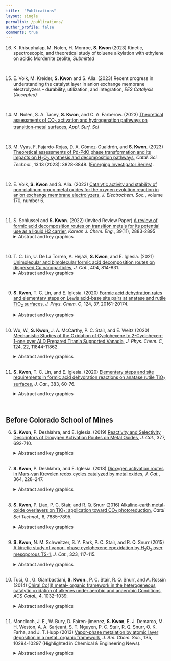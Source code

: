 ```yaml
---
title:  "Publications"
layout: single
permalink: /publications/
author_profile: false
comments: true
---
```

16.  K. Ithisuphalap, M. Nolen, H. Monroe, **S. Kwon** (2023) Kinetic, spectroscopic, and theoretical study of toluene alkylation with ethylene on acidic Mordenite zeolite, *Submitted*  
<br>

15. E. Volk, M. Kreider, **S. Kwon** and S. Alia. (2023) Recent progress in understanding the catalyst layer in anion exchange membrane electrolyzers – durability, utilization, and integration, *EES Catalysis (Accepted)*
<br>

14. M. Nolen, S. A. Tacey, **S. Kwon**, and C. A. Farberow. (2023) [Theoretical assessments of CO<sub>2</sub> activation and hydrogenation pathways on transition-metal surfaces](https://www.sciencedirect.com/science/article/abs/pii/S0169433223015520?via%3Dihub), *Appl. Surf. Sci*
<br>

13.  M. Vyas, F. Fajardo-Rojas, D. A. Gómez-Gualdrón, and **S. Kwon**. (2023) [Theoretical assessments of Pd-PdO phase transformation and its impacts on H<sub>2</sub>O<sub>2</sub> synthesis and decomposition pathways](https://pubs.rsc.org/en/content/articlelanding/2023/cy/d3cy00404j/unauth),  *Catal. Sci. Technol.*, 13.13 (2023): 3828-3848. ([Emerging Investigator Series](https://pubs.rsc.org/en/journals/articlecollectionlanding?sercode=cy&themeid=e72e65f1-c258-4131-aaca-84016886bc1d)).  
<br>

12.  E. Volk, **S. Kwon** and S. Alia. (2023) [Catalytic activity and stability of non-platinum group metal oxides for the oxygen evolution reaction in anion exchange membrane electrolyzers](https://iopscience.iop.org/article/10.1149/1945-7111/acd605/meta), *J. Electrochem. Soc.*, volume 170, number 6.  
<br>

11. S. Schlussel and **S. Kwon**. (2022) (Invited Review Paper) [A review of formic acid decomposition routes on transition metals for its potential use as a liquid H2 carrier](https://link.springer.com/article/10.1007/s11814-022-1276-z), *Korean J. Chem. Eng.*, 39(11), 2883-2895
    &nbsp;&nbsp;&nbsp;&nbsp;&nbsp;&nbsp;
    <details>
        <summary>Abstract and key graphics</summary>
        <h3>Abstract</h3>
        <p style="text-align: justify">
        Formic acid (HCOOH) has emerged as a promising H<sub>2</sub> energy carrier due to its reasonable gravimetric
        and volumetric H<sub>2</sub> densities, low toxicity, low flammability, and ease of handling. Its possible productions from biogenic feedstocks also make it an attractive source to produce H<sub>2</sub> on demand. The utilization of HCOOH as a liquid H<sub>2</sub>
        carrier requires catalytic systems to selectively dehydrogenate HCOOH at low temperatures without forming CO products that can act as a poison in fuel cell applications. In this review, we summarize the recent progress in understanding HCOOH decomposition via dehydrogenation (to CO<sub>2</sub>/H<sub>2</sub>) and dehydration (to CO/H<sub>2</sub>O) pathways on transition
        metals, including Cu, Pt, Pd, and Au. The focus is on discussing the surface chemistry of HCOOH reactions on transition metals, including the types of bound intermediates and the identity and kinetic relevance of elementary steps. In
        doing so, we review current catalyst design strategies for HCOOH dehydrogenation to facilitate the future development of catalytic processes for H<sub>2</sub> storage/utilization.
        </p>
    </details>
<br>


10. T. C. Lin, U. De La Torrea, A. Hejazi, **S. Kwon**, and E. Iglesia. (2021) [Unimolecular and bimolecular formic acid decomposition routes on dispersed Cu nanoparticles](https://www.sciencedirect.com/science/article/pii/S0021951721003596), *J. Cat.*, 404, 814-831.
    &nbsp;&nbsp;&nbsp;&nbsp;&nbsp;&nbsp;
    <details>
        <summary>Abstract and key graphics</summary>
        <h3>Key graphics</h3>
        <img src="/assets/images/publications/jcat_2021.jpg" alt="Unimolecular and bimolecular formic acid decomposition routes on dispersed Cu nanoparticles">
        <h3>Highlights</h3>
        <ul>
            <li>Cu surfaces are saturated with bidentate formates (*HCOO*) during catalysis.</li>
            <li>*HCOO* species saturate at 0.25 monolayer (0.25 *HCOO* per Cu surface atom).</li>
            <li>HCOOH adsorbs molecularly at interstices (<sup>□</sup>) within the *HCOO* adlayer.</li>
            <li>The coexisting HCOOH<sup>□</sup> enables *HCOO* to decompose bimolecularly.</li>
            <li>Biomolecular decomposition occurs at lower barriers than the unimolecular route.</li>
        </ul>
        <h3>Abstract</h3>
        <p style="text-align: justify">
        The elementary steps and site requirements in formic acid (HCOOH) dehydrogenation on Cu surfaces remain of keen interest because formate species act as intermediates or spectators in methanol synthesis and water–gas shift reactions. Steady-state and transient kinetic data, isotopic effects, infrared spectra during catalytic and stoichiometric reactions, and theoretical treatments based on density functional theory (DFT) provide evidence for bimolecular reactions, in which saturated bidentate formate (*HCOO*) adlayers, present at 0.25 ML (0.25 *HCOO* per surface Cu atom), react with undissociated species (HCOOH<sup>□</sup>) bound at interstices within formate adlayers (<sup>□</sup>) to form H-bonded bimolecular HCOOH<sup>□</sup>-*HCOO* adducts. The co-existence of vicinal HCOOH<sup>□</sup> and *HCOO* moieties is evident from antisymmetric infrared bands for *HCOO* that become stronger as a result of their H-bonding that perturbs the induced dipole moment of *HCOO* upon vibration, consistent with DFT-derived vibrational frequencies and intensities for such perturbed species. The *HCOO* moiety in this complex undergoes C-H activation via a transition state that is preferentially stabilized through H-bonding with the vicinal HCOOH<sup>□</sup> relative to its *HCOO* precursor. DFT-derived HCOOH dehydrogenation activation barriers and those determined from the evolution of CO<sub>2</sub> from pre-adsorbed *HCOO* species are about 10 kJ mol<sup>−1</sup> smaller in the presence of gaseous HCOOH reactants (because of HCOOH<sup>□</sup>-*HCOO* interactions) than those for the unimolecular decomposition of bound *HCOO* species. Such bimolecular routes are consistent with measured effects of HCOOH, H2, and CO pressures and of H/D isotopic substitution on dehydrogenation turnover rates and represent the predominant channel for the formation of CO<sub>2</sub> and H2 during catalytic HCOOH dehydrogenation on Cu nanoparticles. A saturated *HCOO* adlayer that retains binding interstices and the presence of HCOOH(g) enable a sequence of elementary steps unavailable for *HCOO* species, thus circumventing unassisted unimolecular routes that exhibit higher activation barriers.
        </p>
    </details>
<br>
 
9. **S. Kwon**, T. C. Lin, and E. Iglesia. (2020) [Formic acid dehydration rates and elementary steps on Lewis acid-base site pairs at anatase and rutile TiO<sub>2</sub> surfaces](https://pubs.acs.org/doi/full/10.1021/acs.jpcc.0c05721), *J. Phys. Chem. C*, 124, 37, 20161-20174.
    &nbsp;&nbsp;&nbsp;&nbsp;&nbsp;&nbsp;
    <details>
        <summary>Abstract and key graphics</summary>
        <h3>Key graphics</h3>
        <img src="/assets/images/publications/jphyschem_formic_acid.png" 
        alt="">
        <h3>Abstract</h3>
        <p style="text-align: justify">
        Formic acid (HCOOH) decomposition is often used to assess the acid–base properties of oxide surfaces. Its reverse reaction forms HCOOH and formate species that can act as intermediates in CO<sub>2</sub>/CO/H<sub>2</sub>/H<sub>2</sub>O reactions that are important in C<sub>1</sub> conversions. This study describes the mechanism of HCOOH dehydration on acid–base pairs at anatase and rutile TiO<sub>2</sub> surfaces through spectroscopic, desorption-reaction, kinetic, isotopic, and theoretical methods. HCOOH dehydration turnover rates are measured at coverages that allow bound intermediates to interact directly with Ti<sub>5c</sub>–O<sub>2c</sub> pairs. Such rates then reflect their acid–base properties without interference from a refractory bidentate formate adlayer that acts as the catalytic surface at lower temperatures, as evident from infrared and desorption reaction data. HCOOH dehydration elementary steps involve the concurrent activation of C–O and C–H bonds in a molecularly bound HCOOH (HCOOH*) by a Ti<sub>5c</sub>–O<sub>2c</sub> pair at the kinetically relevant step. The transition state mediating this step involves the OH group and the H-atom of the C–H group in HCOOH* that are almost fully transferred to the Ti<sub>5c</sub> and the vicinal O<sub>2c</sub> center, respectively. Such concerted interactions with the acid and base centers and the late character of the transition state render the H<sub>2</sub>O dissociation energy at Ti<sub>5c</sub>–O<sub>2c</sub> pairs a more suitable descriptor of HCOOH reactivity than the respective strengths of each Lewis center. These mechanistic conclusions allow quantitative inferences of the rate and kinetic parameters for HCOOH synthesis from CO–H<sub>2</sub>O reactants on TiO<sub>2</sub> surfaces through the tenets of microscopic reversibility extended to the sequence of elementary steps. The results also illustrate how acid–base pairs act in concert to stabilize the relevant transition states, thus making the balance between acid and base strengths, instead of their independent properties, the rigorous arbiters of reactivity, as shown by the similar reactivities and H<sub>2</sub>O dissociation energies on Ti<sub>5c</sub>–O<sub>2c</sub> pairs at anatase and rutile surfaces in spite of their very different acid and base strengths.
        </p>
    </details>
    <br>

8. Wu, W., **S. Kwon**, J. A. McCarthy, P. C. Stair, and E. Weitz (2020) [Mechanistic Studies of the Oxidation of Cyclohexene to 2-Cyclohexen-1-one over ALD Prepared Titania Supported Vanadia](https://pubs.acs.org/doi/10.1021/acs.jpcc.9b09603), *J. Phys. Chem. C*, 124, 22, 11844-11862.
    &nbsp;&nbsp;&nbsp;&nbsp;&nbsp;&nbsp;
    <details>
        <summary>Abstract and key graphics</summary>
        <h3>Key graphics</h3>
        <img src="/assets/images/publications/jphyschem_2020_vol124_22.png" 
        alt="Mechanistic Studies of the Oxidation of Cyclohexene to 2-Cyclohexen-1-one over ALD Prepared Titania Supported Vanadia">
        <h3>Abstract</h3>
        <p style="text-align: justify">
        Selective oxidation of cyclohexene to 2-cyclohexen-1-one over titania supported vanadia (VO<sub>x</sub>/TiO<sub>2</sub>) has been studied using temperature dependent in situ FTIR spectroscopy in both the presence and absence of oxygen. The VO<sub>x</sub>/TiO<sub>2</sub> samples were prepared using one atomic layer deposition (ALD) cycle and characterized by Raman spectroscopy. In situ FTIR data for the oxidation of cyclohexene and perdeuterocyclohexene allow for the formulation of a molecular level reaction mechanism, which is initiated by the transfer of an allyl hydrogen. Oxidation of perdeuterocyclohexene provides a direct probe of the formation of OD and HDO moieties that support the involvement of specific steps in the proposed mechanism. The presence of gas phase oxygen does not lead to a change in the products versus anaerobic conditions. However, gas phase oxygen is significantly incorporated in the CO<sub>2</sub> overoxidation product above ∼250 °C. Data were also obtained with cyclohexene epoxide as the reactant in an effort to determine whether there is a parallel reaction pathway, which is initiated by C═C activation in cyclohexene, that involves cyclohexene epoxide as an intermediate. Though a minor pathway involving a cyclohexene epoxide intermediate cannot be ruled out, these data demonstrate that, under experimental conditions, the dominant pathway from cyclohexene to cyclohexene-1-one is initiated by an allyl-H activation step and does not involve an epoxide intermediate.
        </p>
    </details>
    <br>

7. **S. Kwon**, T. C. Lin, and E. Iglesia. (2020) [Elementary steps and site requirements in formic acid dehydration reactions on anatase rutile TiO<sub>2</sub> surfaces](https://www.sciencedirect.com/science/article/pii/S0021951719306487), *J. Cat.*, 383, 60-76.
    &nbsp;&nbsp;&nbsp;&nbsp;&nbsp;&nbsp;
    <details>
        <summary>Abstract and key graphics</summary>
        <h3>Key graphics</h3>
        <img src="/assets/images/publications/jcat_2020_vol383.png" alt="Elementary steps and site requirements in formic acid dehydration reactions on anatase rutile TiO<sub>2</sub> surfaces">
        <h3>Highlights</h3>
        <ul>
            <li>Decomposition of HCOOH on TiO<sub>2</sub> surfaces forms CO and H<sub>2</sub>O products</li>
            <li>Inactive bidentate formates (*HCOO*) saturate all Ti<sub>5c</sub> centers at conditions of catalysis (423–463 K)</li>
            <li>HCOOH adsorbs molecularly at a proton (HCOOH-H*) in this *HCOO*-template</li>
            <li>HCOOH-H* eliminates H<sub>2</sub>O by reacting with a Ti<sub>5c</sub>-O<sub>2c</sub> pair, made available by the momentary reprotonation of *HCOO*</li>
            <li>The reprotonation of *HCOO* is less facile on rutile than on anatase TiO<sub>2</sub>, causing its lower reactivity at these conditions</li>
        </ul>
        <h3>Abstract</h3>
        <p style="text-align: justify">
        Mechanistic details of HCOOH decomposition routes provide valuable insights into reactions involving bound formates as intermediates or spectators; these routes are also widely used as a probe of the acid-base properties of oxide surfaces. The identity and kinetic relevance of bound intermediates, transition states, and elementary steps are reported here for HCOOH dehydration on anatase and rutile TiO<sub>2</sub> surfaces through complementary kinetic, isotopic, spectroscopic and theoretical assessments. Five-coordinate exposed Ti<sub>5c</sub> centers are saturated with bidentate formates (*HCOO*) at catalytic conditions (423–463 K; 0.1–3 kPa HCOOH), as evident from infrared spectra collected during catalysis and the amounts of HCOOH and CO evolved upon heating the TiO<sub>2</sub> samples containing pre-adsorbed HCOOH-derived species. These *HCOO* species are inactive but form a stable “surface template” that contains stochiometric protons onto which HCOOH binds molecularly (HCOOH-H*) to form a coexisting adlayer. H<sub>2</sub>O elimination from HCOOH-H* is the sole kinetically-relevant step. DFT-derived barriers show that this step involves its reaction with Ti<sub>5c</sub>-O<sub>2c</sub> that acts as a Lewis acid-base pair. Such route, in turn, requires the access of HCOOH-H* to a Ti<sub>5c</sub> center, which is made available through a momentary reprotonation of a *HCOO*. This step is much less facile on rutile than on anatase due to stronger acid strength of its Ti<sub>5c</sub> centers that binds *HCOO* species more strongly and its shorter Ti<sub>5c</sub>-Ti<sub>5c</sub> distances that induce greater repulsions between co-adsorbed HCOOH* formed upon reprotonation step. These differences account for low dehydration reactivity of rutile at these temperatures. This mechanistic interpretation is in full accord with DFT-derived barriers, binding energies, and kinetic isotope effects that quantitatively agree with the values from regressed kinetic and thermodynamic parameters, with in-situ infrared spectra that identify HCOOH-H* species as the sole reactive intermediates, and with the differences in turnover rates between anatase and rutile catalysts. These dehydration routes are also consistent with the surface chemistry expected for Lewis acid-base pairs on stoichiometry TiO<sub>2</sub> surfaces without requiring the presence or involvement of reduced centers or titanols in the catalytic cycle. The reaction routes described in this work show how strongly-bound species, evident in presence and unreactive nature from <em>in-situ</em> infrared spectra, provide an organic “permanent” template for reactions of weakly-bound species that are often invisible in spectroscopy.
        </p>
    </details>
<br>

## Before Colorado School of Mines

6. **S. Kwon**, P. Deshlahra, and E. Iglesia. (2019) [Reactivity and Selectivity Descriptors of Dioxygen Activation Routes on Metal Oxides](https://www.sciencedirect.com/science/article/pii/S0021951719303719?dgcid=coauthor), *J. Cat.*, 377, 692-710.
    &nbsp;&nbsp;&nbsp;&nbsp;&nbsp;&nbsp;
    <details>
        <summary>Abstract and key graphics</summary>
        <h3>Key graphics</h3>
        <img src="/assets/images/publications/jcat_2019_vol377.png" 
        alt="Reactivity and Selectivity Descriptors of Dioxygen Activation Routes on Metal Oxides Key Graphics">
        <h3>Highlights</h3>
        <ul>
            <li>Two-electron reduced centers formed on metal oxides in redox cycles activate O<sub>2</sub> via inner or outer sphere routes</li>
            <li>Inner sphere routes form bound peroxo species at O-vacancies</li>
            <li>Outer sphere routes form H<sub>2</sub>O<sub>2</sub>(g) at vicinal OH pairs, formed via H<sub>2</sub>O dissociation on O-vacancies</li>
            <li>The O-atoms in more reducible oxides exhibit a greater preference for the inner sphere routes</li>
            <li>The large charge-balancing cations influence the O<sub>2</sub> activation selectivity of the vicinal O-atoms</li>
        </ul>
        <h3>Abstract</h3>
        <p style="text-align: justify">
        The activation of dioxygen at typically isolated two-electron reduced centers can lead to the formation of electrophilic superoxo or peroxo species, providing an essential route to form reactive O<sub>2</sub>-derived species in biological, organometallic, and heterogeneous catalysts. Alternatively, O<sub>2</sub> activation can proceed via outer sphere routes, circumventing the formation of bound peroxo (OO<sup>*</sup>) species during oxidation catalysis by forming H<sub>2</sub>O<sub>2</sub>(g), which can react with another reduced center to form H<sub>2</sub>O. The electronic and binding properties of metal oxides that determine the relative rates of these activation routes are assessed here by systematic theoretical treatments using density functional theory (DFT). These methods are combined with conceptual frameworks based on thermochemical cycles and crossing potential models to assess the most appropriate descriptors for the activation barriers for each route using Keggin polyoxometalates as illustrative examples. In doing so, we show that inner sphere routes, which form OO<sup>*</sup> species via O<sub>2</sub> activation on the O-vacancies (*) formed in the reduction part of redox cycles, are mediated by early transition states that only weakly sense the oxide binding properties. Outer sphere routes form H<sub>2</sub>O<sub>2</sub>(g) via O<sub>2</sub> activation on OH pairs (H/OH<sup>*</sup>) formed by dissociation of H<sub>2</sub>O on O-vacancies; their rates and activation barriers reflect the rates of the first H-atom transfer from H/OH<sup>*</sup> to O<sub>2</sub>. The activation barriers for this H-transfer step depend on the binding energy of more weakly-bound H-atom in H/OH<sup>*</sup> pairs (HAE<sub>2</sub>) and on the <sup>.</sup>OOH-surface interaction energy at its product state (<em>E<sub>int</sub><sup>0</sup></em>). The <em>E<sub>int</sub><sup>0</sup></em> values are similar among oxides unless a large charge-balancing cation is present and interacts with <sup>.</sup>OOH; consequently, HAE<sub>2</sub> acts as an appropriate descriptor of the outer sphere dynamics. HAE<sub>2</sub> also determines the thermodynamics of H<sub>2</sub>O dissociation on O-vacancies, which influence the inner and outer sphere rates by setting the relative coverage of * and H/OH<sup>*</sup>. These results, in turn, show that HAE<sub>2</sub> is a complete descriptor of the reactivity and selectivity of oxides for O<sub>2</sub> activation; the O-atoms in more reducible oxides (more negative HAE<sub>2</sub>) exhibit a greater preference for the inner sphere routes and for the formation of electrophilic OO<sup>*</sup> intermediates that mediate epoxidation and O-insertion reactions during catalytic redox cycles. Large charge-balancing cations locally modify <em>E<sub>int</sub><sup>0</sup></em> values that determine the outer sphere rates and thus can be used to alter the preference of O-atoms to either inner or outer sphere routes.
        </p>  
    </details>
    <br>

5. **S. Kwon**, P. Deshlahra, and E. Iglesia. (2018) [Dioxygen activation routes in Mars-van Krevelen redox cycles catalyzed by metal oxides](https://www.sciencedirect.com/science/article/pii/S0021951718302100), *J. Cat.*, 364, 228–247.
    &nbsp;&nbsp;&nbsp;&nbsp;&nbsp;&nbsp;
    <details>
        <summary>Abstract and key graphics</summary>
        <h3>Key graphics</h3>
        <img src="/assets/images/publications/jcat_2018_vol364.png" 
        alt="Dioxygen activation routes in Mars-van Krevelen redox cycles catalyzed by metal oxides Key Graphics">
        <h3>Highlights</h3>
        <ul>
            <li>O<sub>2</sub> activation involves inner and outer sphere routes during oxidative dehydrogenation</li>
            <li>Inner sphere routes form bound peroxo species that insert O-atoms into alkanols/alkenes</li>
            <li>Outer sphere routes form H<sub>2</sub>O<sub>2</sub>(g), O-atom shuttles that oxidize non-vicinal reduced centers</li>
            <li>These routes allow re-oxidation of two non-vicinal 2e− reduced centers by a 4e<sup>−</sup> oxidant (O<sub>2</sub>)</li>
            <li>Kinetic, scavenging, and theoretical methods can assess the contributions of each route</li>
        </ul>
        <h3>Abstract</h3>
        <p style="text-align: justify">
        Catalytic redox cycles involve dioxygen activation via peroxo (OO<sup>∗</sup>) or H<sub>2</sub>O<sub>2</sub> species, denoted as inner-sphere and outer-sphere routes respectively, for metal-oxo catalysts solvated by liquids. On solid oxides, O<sub>2</sub> activation is typically more facile than the reduction part of redox cycles, making kinetic inquiries difficult at steady-state. These steps are examined here for oxidative alkanol dehydrogenation (ODH) by scavenging OO<sup>∗</sup> species with C<sub>3</sub>H<sub>6</sub> to form epoxides and by energies and barriers from density functional theory. Alkanols react with O-atoms (O∗) in oxides to form vicinal OH pairs that eliminate H<sub>2</sub>O to form OO<sup>∗</sup> at O-vacancies formed or react with O<sub>2</sub> to give H<sub>2</sub>O<sub>2</sub>. OO<sup>∗</sup> reacts with alkanols to re-form O∗ via steps favored over OO<sup>∗</sup> migrations, otherwise required to oxidize non-vicinal vacancies. <sub>C</sub>3<sub>H</sub>6 epoxidizes by reaction with OO<sup>∗</sup> with rates that increase with <sub>C</sub>3<sub>H</sub>6 pressure, but reach constant values as all OO<sup>∗</sup> species react with <sub>C</sub>3<sub>H</sub>6 at high <sub>C</sub>3<sub>H</sub>6/alkanol ratios. Asymptotic epoxidation/ODH rate ratios are smaller than unity, because outer-sphere routes that shuttle O-atoms via H<sub>2</sub>O<sub>2</sub>(g) are favored over endoergic vacancy formation required for inner-sphere routes. The relative contributions of these two routes are influenced by H<sub>2</sub>O, because vacancies, required to form OO<sup>∗</sup>, react with H<sub>2</sub>O to form OH pairs and H<sub>2</sub>O<sub>2</sub>. OO<sup>∗</sup>-mediated routes and epoxidation become favored at low coverages of reduced centers, prevalent for less reactive alkanols and lower alkanol/O<sub>2</sub> ratios, because H<sub>2</sub>O<sub>2</sub> then reacts preferentially with O∗ (forming OO<sup>∗</sup>), instead of vacancies (forming O∗/H<sub>2</sub>O). Such kinetic shunts between two routes compensate for lower barriers required to form H<sub>2</sub>O<sub>2</sub> than OO<sup>∗</sup>. These re-oxidation routes prefer molecular donor (H<sub>2</sub>O<sub>2</sub>) or acceptor (alkanol) to perform stepwise two-electron oxidations by dioxygen, instead of kinetically demanding O-atom migrations. The quantitative descriptions, derived from theory and experiment on Mo-based polyoxometalate clusters with known structures, bring together the dioxygen chemistry in liquid-phase oxidations, including electro-catalysis and monooxygenase enzymes, and oxide surfaces into a common framework, while suggesting a practical process for epoxidation by kinetically coupling with ODH reaction.
        </p>
    </details>
    <br>

4. **S. Kwon**, P. Liao, P. C. Stair, and R. Q. Snurr (2016) [Alkaline-earth metal-oxide overlayers on TiO<sub>2</sub>: application toward CO<sub>2</sub> photoreduction](https://pubs.rsc.org/en/content/articlelanding/2016/cy/c6cy01661h/unauth##stract), *Catal Sci Technol.*, 6, 7885–7895.
    &nbsp;&nbsp;&nbsp;&nbsp;&nbsp;&nbsp;
    <details>
        <summary>Abstract and key graphics</summary>
        <h3>Key graphics</h3>
        <img src="/assets/images/publications/catal_2016_vol6.png" 
        alt="Alkaline-earth metal-oxide overlayers on TiO<sub>2</sub>: application toward CO<sub>2</sub> photoreduction Key Graphics">
        <h3>Abstract</h3>
        <p style="text-align: justify">
        Converting CO<sub>2</sub> into valuable C1 products such as CO, methanol, and methane using photocatalysts is an attractive way to recycle atmospheric CO<sub>2</sub> into fine chemicals and fuels. The most commonly studied photocatalyst, TiO<sub>2</sub>, however, suffers from poor initial adsorption of CO<sub>2</sub>. To overcome this problem, it has been proposed that a thin overlayer of a basic oxide might promote CO<sub>2</sub> adsorption and thus improve the reactivity of TiO<sub>2</sub> for photoreduction of CO<sub>2</sub>. In this work, we investigated CO<sub>2</sub> adsorption on the (100) surfaces of a series of basic, alkaline-earth metal oxides (MgO, CaO, SrO, BaO). Using periodic density functional theory (DFT) calculations, we found that CO<sub>2</sub> adsorption becomes significantly more favorable in the order MgO < CaO < SrO < BaO, and we attribute this order to the more suitable lattice parameter of BaO compared to MgO. To understand the effect of a thin layer of basic oxide on TiO<sub>2</sub> for CO<sub>2</sub> photoreduction, SrO on TiO<sub>2</sub> was investigated as a model system. A dramatic improvement in CO<sub>2</sub> adsorption and activation was observed on SrO/TiO<sub>2</sub> compared to the bare TiO<sub>2</sub>, and dissociated water was found to be thermodynamically more favorable than intact water on the SrO/TiO<sub>2</sub> surface. A possible reaction route for the photocatalytic reduction of CO<sub>2</sub> to CO on the bare and SrO-modified TiO<sub>2</sub> surfaces was further investigated. Although the reaction is slightly more favorable on the TiO<sub>2</sub> surface than on the 0.5 ML SrO-covered TiO<sub>2</sub>, the SrO half layer helps activate CO<sub>2</sub> and favors desorption of CO, which are challenging steps for CO<sub>2</sub> reduction on pure TiO<sub>2</sub>. Therefore, our results suggest that <1 ML SrO overlayer might be a promising candidate for further experimental exploration.
        </p>
    </details>     
    <br>

3. **S. Kwon**, N. M. Schweitzer, S. Y. Park, P. C. Stair, and R. Q. Snurr (2015) [A kinetic study of vapor- phase cyclohexene epoxidation by H<sub>2</sub>O<sub>2</sub> over mesoporous TS-1](https://www.sciencedirect.com/science/article/pii/S0021951715000913), *J. Cat.*, 323, 117-115.
    &nbsp;&nbsp;&nbsp;&nbsp;&nbsp;&nbsp;
    <details>
        <summary>Abstract and key graphics</summary>
        <h3>Key graphics</h3>
        <img src="/assets/images/publications/jcat_2015_vol323.png" 
        alt="A kinetic study of vapor- phase cyclohexene epoxidation by H<sub>2</sub>O<sub>2</sub> over mesoporous TS-1 Key Graphics">
        <h3>Highlights</h3>
        <ul>
            <li>Vapor-phase cyclohexene epoxidation was performed over mesoporous TS-1 using H<sub>2</sub>O<sub>2</sub></li>
            <li>The gas-phase production of cyclohexene epoxide was very stable with high selectivity</li>
            <li>Detailed kinetic studies were performed on gas-phase alkene epoxidation</li>
            <li>A compensation effect was observed with varied partial pressure of water or H<sub>2</sub>O<sub>2</sub></li>
            <li>We report a kinetic model to understand the mechanism and the compensation effect</li>
        </ul>
        <h3>Abstract</h3>
        <p style="text-align: justify">
        A kinetic analysis of gas-phase cyclohexene epoxidation by H<sub>2</sub>O<sub>2</sub> over mesoporous TS-1 was performed. The production of cyclohexene oxide was very stable with high selectivity. Based on the kinetic analysis, the gas-phase mechanism is proposed to be similar to that of the liquid-phase reaction: an Eley–Rideal type mechanism, in which the reaction between a Ti–OOH intermediate and the physisorbed alkene is the rate-determining step. When the partial pressure of water or H<sub>2</sub>O<sub>2</sub> was varied, a compensation effect was observed. Based on the kinetic model, the compensation effect is attributed to variations in the surface coverage of intermediates, specifically the competitive adsorption of water and H<sub>2</sub>O<sub>2</sub> at the Ti active sites. A meaningful activation energy can only be obtained at high surface coverages of H<sub>2</sub>O<sub>2</sub> and was determined to be 40 ± 2 kJ/mol.
        </p>
    </details>
    <br>

2. Tuci, G., G. Giambastiani, **S. Kwon.**, P. C. Stair, R. Q. Snurr, and A. Rossin (2014) [Chiral Co(II) metal– organic framework in the heterogeneous catalytic oxidation of alkenes under aerobic and anaerobic Conditions](https://pubs.acs.org/doi/abs/10.1021/cs401003d), *ACS Catal.*, 4, 1032–1039.
    &nbsp;&nbsp;&nbsp;&nbsp;&nbsp;&nbsp;
    <details>
        <summary>Abstract and key graphics</summary>
        <h3>Key graphics</h3>
        <img src="/assets/images/publications/acscatal_2014_vol4.png" 
        alt="Chiral Co(II) metal– organic framework in the heterogeneous catalytic oxidation of alkenes under aerobic and anaerobic Conditions Key Graphics">
        <h3>Abstract</h3>
        <p style="text-align: justify">
        The chiral Co(II) MOF [Co(<sub>L</sub>-RR)(H<sub>2</sub>O)·H<sub>2</sub>O]∞ [1; <sub>L</sub>-RR = (R,R)-thiazolidine-2,4-dicarboxylate] has been exploited in the catalytic oxidation of different alkenes (cyclohexene, (Z)-cyclooctene, 1-octene) using either tert-butyl hydroperoxide (tBuOOH) or molecular oxygen (O<sub>2</sub>) as oxidants. Different chemoselectivities are observed, both substrate- and oxidant-dependent. A moderate enantioselectivity is also obtained in the case of prochiral precursors, revealing the chiral induction ability of the optically pure metal environment. The interaction of O<sub>2</sub> with the exposed metal sites in 1 (after material preactivation and consequent removal of the coordinated aquo ligand) has been studied through TPD-MS analysis combined with DFT calculations, with the aim of probing effective oxygen uptake by the heterogeneous catalyst and unraveling the nature of the active species in the catalytic oxidation process under aerobic conditions. Theoretical results indicate the presence of an η1-superoxo species at the cobalt center, with concomitant Co(II) ↔ Co(III) oxidation. Finally, the experimental estimation of the O<sub>2</sub> adsorption enthalpy is found to be in good agreement with the calculated binding energy.
        </p>
    </details>
    <br>

1. Mondloch, J. E., W. Bury, D. Fairen-jimenez, **S. Kwon**, E. J. Demarco, M. H. Weston, A. A. Sarjeant, S. T. Nguyen, P. C. Stair, R. Q. Snurr, O. K. Farha, and J. T. Hupp (2013) [Vapor-phase metalation by atomic layer deposition in a metal−organic framework](https://pubs.acs.org/doi/abs/10.1021/ja4050828), *J. Am. Chem. Soc.*, 135, 10294-10297 (Highlighted in Chemical & Engineering News).
    &nbsp;&nbsp;&nbsp;&nbsp;&nbsp;&nbsp;
    <details>
        <summary>Abstract and key graphics</summary>
        <h3>Key graphics</h3>
        <img src="/assets/images/publications/jacs_2013_vol135.png" 
        alt="Vapor-phase metalation by atomic layer deposition in a metal−organic framework Key Graphics">
        <h3>Abstract</h3>
        <p style="text-align: justify">
        Metal–organic frameworks (MOFs) have received attention for a myriad of potential applications including catalysis, gas storage, and gas separation. Coordinatively unsaturated metal ions often enable key functional behavior of these materials. Most commonly, MOFs have been metalated from the condensed phase (i.e., from solution). Here we introduce a new synthetic strategy capable of metallating MOFs from the gas phase: atomic layer deposition (ALD). Key to enabling metalation by ALD In MOFs (AIM) was the synthesis of NU-1000, a new, thermally stable, Zr-based MOF with spatially oriented −OH groups and large 1D mesopores and apertures.
        </p>
    </details>
    <br>
